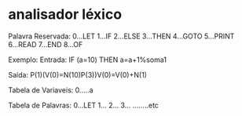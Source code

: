 # analisador léxico

Palavra Reservada:
0...LET
1...IF
2...ELSE
3...THEN
4...GOTO
5...PRINT
6...READ
7...END
8...OF

Exemplo:
Entrada:
  IF (a=10) THEN a=a+1%soma1

Saída:
  P(1)(V(0)=N(10)P(3))V(0)=V(0)+N(1)
  
  Tabela de Variaveis:
  0…..a
  
  Tabela de Palavras:
  0...LET
  1…
  2…
  3…
  ……..etc

